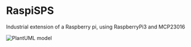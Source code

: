 # RaspiSPS
Industrial extension of a Raspberry pi, using RaspberryPi3 and MCP23016 

![PlantUML model](http://www.plantuml.com/proxy?src=https://raw.githubusercontent.com/Klaus-fischer/RaspiSPS/master/UML/IO-Syncronization.puml)
